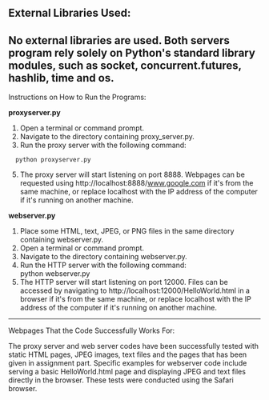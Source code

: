 External Libraries Used:
-----------------------------------------
No external libraries are used. Both servers program rely solely on Python's standard library modules, such as socket, concurrent.futures, hashlib, time and os.
------------------------------------------
Instructions on How to Run the Programs:

<b>proxyserver.py</b>
1. Open a terminal or command prompt.
2. Navigate to the directory containing proxy_server.py.
3. Run the proxy server with the following command:
  ```
    python proxyserver.py
```
5. The proxy server will start listening on port 8888. Webpages can be requested using http://localhost:8888/www.google.com if it's from the same machine, or replace localhost with the IP address of the computer if it's running on another machine.

<b>webserver.py</b>
1. Place some HTML, text, JPEG, or PNG files in the same directory containing webserver.py.
2. Open a terminal or command prompt.
3. Navigate to the directory containing webserver.py.
4. Run the HTTP server with the following command:       
        python webserver.py
5. The HTTP server will start listening on port 12000. Files can be accessed by navigating to http://localhost:12000/HelloWorld.html in a browser if it's from the same machine, or replace localhost with the IP address of the computer if it's running on another machine.
---------------------------------------------------------
Webpages That the Code Successfully Works For:

The proxy server and web server codes have been successfully tested with static HTML pages, JPEG images, text files and the pages that has been given in assignment part. Specific examples for webserver code include serving a basic HelloWorld.html page and displaying JPEG and text files directly in the browser. These tests were conducted using the Safari browser.


